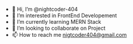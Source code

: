 - 👋 Hi, I’m @nightcoder-404
- 👀 I’m interested in FrontEnd Developement
- 🌱 I’m currently learning MERN Stack
- 💞️ I’m looking to collaborate on Project
- 📫 How to reach me nigtcoder404@gmail.com

<!---
nightcoder-404/nightcoder-404 is a ✨ special ✨ repository because its `README.md` (this file) appears on your GitHub profile.
You can click the Preview link to take a look at your changes.
--->
